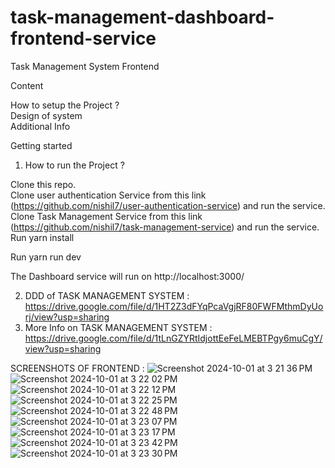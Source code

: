 # task-management-dashboard-frontend-service

Task Management System Frontend

Content

How to setup the Project ? <br>
Design of system <br>
Additional Info

Getting started
1. How to run the Project ?

  Clone this repo. <br>
  Clone user authentication Service from this link (https://github.com/nishil7/user-authentication-service) and run the service. <br>
  Clone Task Management Service from this link (https://github.com/nishil7/task-management-service) and run the service. <br>
  Run yarn install

  Run yarn run dev

  The Dashboard service will run on http://localhost:3000/

2. DDD of TASK MANAGEMENT SYSTEM : https://drive.google.com/file/d/1HT2Z3dFYqPcaVgjRF80FWFMthmDyUorj/view?usp=sharing
3. More Info on TASK MANAGEMENT SYSTEM : https://drive.google.com/file/d/1tLnGZYRtIdjottEeFeLMEBTPgy6muCgY/view?usp=sharing

SCREENSHOTS OF FRONTEND : 
![Screenshot 2024-10-01 at 3 21 36 PM](https://github.com/user-attachments/assets/462c773e-5360-43f1-9560-b8b9dc699e80)
![Screenshot 2024-10-01 at 3 22 02 PM](https://github.com/user-attachments/assets/dc1df8be-2464-4388-b684-07e7e937ee20)
![Screenshot 2024-10-01 at 3 22 12 PM](https://github.com/user-attachments/assets/659a8d23-5c64-4476-bd0d-da405283573e)
![Screenshot 2024-10-01 at 3 22 25 PM](https://github.com/user-attachments/assets/4a66dae8-dd4e-4e18-b810-6346b779a464)
![Screenshot 2024-10-01 at 3 22 48 PM](https://github.com/user-attachments/assets/1dd9213c-875f-4022-a038-9760f81d8c2f)
![Screenshot 2024-10-01 at 3 23 07 PM](https://github.com/user-attachments/assets/d7985236-2462-4893-b3cd-685840552f55)
![Screenshot 2024-10-01 at 3 23 17 PM](https://github.com/user-attachments/assets/706e60a3-b9b2-4f97-a79e-b1bd7813fe25)
![Screenshot 2024-10-01 at 3 23 42 PM](https://github.com/user-attachments/assets/53b861cb-e0af-4759-9a2e-fe9b071100f8)
![Screenshot 2024-10-01 at 3 23 30 PM](https://github.com/user-attachments/assets/58af7e66-63fc-4c3b-bb42-06f514047ecb)

